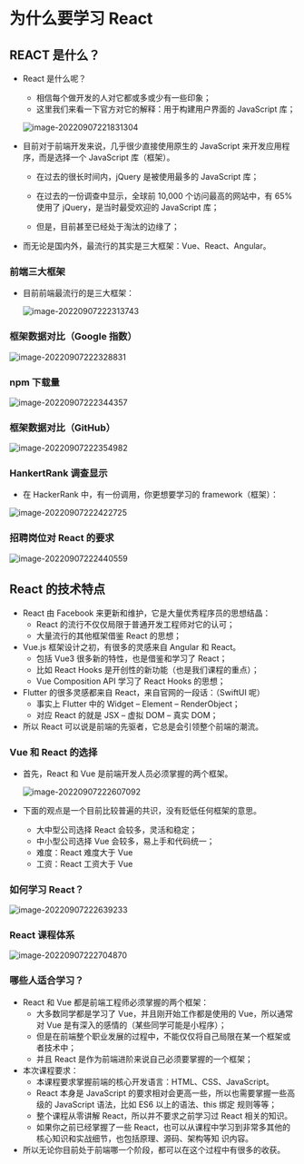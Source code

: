 # 为什么要学习 React

## REACT 是什么？

- React 是什么呢？

  - 相信每个做开发的人对它都或多或少有一些印象；
  - 这里我们来看一下官方对它的解释：用于构建用户界面的 JavaScript 库；

  ![image-20220907221831304](img/image-20220907221831304.png)

- 目前对于前端开发来说，几乎很少直接使用原生的 JavaScript 来开发应用程序，而是选择一个 JavaScript 库（框架）。

  - 在过去的很长时间内，jQuery 是被使用最多的 JavaScript 库；

  - 在过去的一份调查中显示，全球前 10,000 个访问最高的网站中，有 65%使用了 jQuery，是当时最受欢迎的 JavaScript 库；

  - 但是，目前甚至已经处于淘汰的边缘了；

- 而无论是国内外，最流行的其实是三大框架：Vue、React、Angular。

### 前端三大框架

- 目前前端最流行的是三大框架：

  ![image-20220907222313743](img/image-20220907222313743.png)

### 框架数据对比（Google 指数）

![image-20220907222328831](img/image-20220907222328831.png)

### npm 下载量

![image-20220907222344357](img/image-20220907222344357.png)

### 框架数据对比（GitHub）

![image-20220907222354982](img/image-20220907222354982.png)

### HankertRank 调查显示

- 在 HackerRank 中，有一份调用，你更想要学习的 framework（框架）：

![image-20220907222422725](img/image-20220907222422725.png)

### 招聘岗位对 React 的要求

![image-20220907222440559](img/image-20220907222440559.png)

## React 的技术特点

- React 由 Facebook 来更新和维护，它是大量优秀程序员的思想结晶：
  - React 的流行不仅仅局限于普通开发工程师对它的认可；
  - 大量流行的其他框架借鉴 React 的思想；
- Vue.js 框架设计之初，有很多的灵感来自 Angular 和 React。
  - 包括 Vue3 很多新的特性，也是借鉴和学习了 React；
  - 比如 React Hooks 是开创性的新功能（也是我们课程的重点）；
  - Vue Composition API 学习了 React Hooks 的思想；
- Flutter 的很多灵感都来自 React，来自官网的一段话：（SwiftUI 呢）
  - 事实上 Flutter 中的 Widget – Element – RenderObject；
  - 对应 React 的就是 JSX – 虚拟 DOM – 真实 DOM；
- 所以 React 可以说是前端的先驱者，它总是会引领整个前端的潮流。

### Vue 和 React 的选择

- 首先，React 和 Vue 是前端开发人员必须掌握的两个框架。

  ![image-20220907222607092](img/image-20220907222607092.png)

- 下面的观点是一个目前比较普遍的共识，没有贬低任何框架的意思。

  - 大中型公司选择 React 会较多，灵活和稳定；
  - 中小型公司选择 Vue 会较多，易上手和代码统一；
  - 难度：React 难度大于 Vue
  - 工资：React 工资大于 Vue

### 如何学习 React？

![image-20220907222639233](img/image-20220907222639233.png)

### React 课程体系

![image-20220907222704870](img/image-20220907222704870.png)

### 哪些人适合学习？

- React 和 Vue 都是前端工程师必须掌握的两个框架：
  - 大多数同学都是学习了 Vue，并且刚开始工作都是使用的 Vue，所以通常对 Vue 是有深入的感情的（某些同学可能是小程序）；
  - 但是在前端整个职业发展的过程中，不能仅仅将自己局限在某一个框架或者技术中；
  - 并且 React 是作为前端进阶来说自己必须要掌握的一个框架；
- 本次课程要求：
  - 本课程要求掌握前端的核心开发语言：HTML、CSS、JavaScript。
  - React 本身是 JavaScript 的要求相对会更高一些，所以也需要掌握一些高级的 JavaScript 语法，比如 ES6 以上的语法、this 绑定 规则等等；
  - 整个课程从零讲解 React，所以并不要求之前学习过 React 相关的知识。
  - 如果你之前已经掌握了一些 React，也可以从课程中学习到非常多其他的核心知识和实战细节，也包括原理、源码、架构等知 识内容。
- 所以无论你目前处于前端哪一个阶段，都可以在这个过程中有很多的收获。
